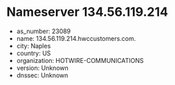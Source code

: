 # Nameserver 134.56.119.214

* as_number: 23089
* name: 134.56.119.214.hwccustomers.com.
* city: Naples
* country: US
* organization: HOTWIRE-COMMUNICATIONS
* version: Unknown
* dnssec: Unknown
